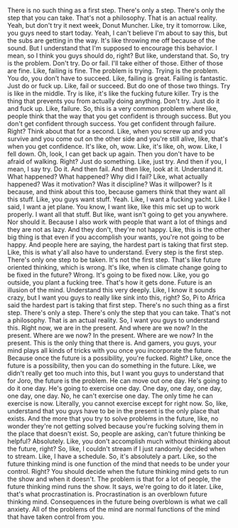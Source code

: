  There is no such thing as a first step. There's only a step. There's only the step that you can take. That's not a philosophy. That is an actual reality. Yeah, but don't try it next week, Donut Muncher. Like, try it tomorrow. Like, you guys need to start today. Yeah, I can't believe I'm about to say this, but the subs are getting in the way. It's like throwing me off because of the sound. But I understand that I'm supposed to encourage this behavior. I mean, so I think you guys should do, right? But like, understand that. So, try is the problem. Don't try. Do or fail. I'll take either of those. Either of those are fine. Like, failing is fine. The problem is trying. Trying is the problem. You do, you don't have to succeed. Like, failing is great. Failing is fantastic. Just do or fuck up. Like, fail or succeed. But do one of those two things. Try is like in the middle. Try is like, it's like the fucking future killer. Try is the thing that prevents you from actually doing anything. Don't try. Just do it and fuck up. Like, failure. So, this is a very common problem where like, people think that the way that you get confident is through success. But you don't get confident through success. You get confident through failure. Right? Think about that for a second. Like, when you screw up and you survive and you come out on the other side and you're still alive, like, that's when you get confidence. It's like, oh, wow. Like, it's like, oh, wow. Like, I fell down. Oh, look, I can get back up again. Then you don't have to be afraid of walking. Right? Just do something. Like, just try. And then if you, I mean, I say try. Do it. And then fail. And then like, look at it. Understand it. What happened? What happened? Why did I fail? Like, what actually happened? Was it motivation? Was it discipline? Was it willpower? Is it because, and think about this too, because gamers think that they want all this stuff. Like, you guys want stuff. Yeah. Like, I want a fucking yacht. Like I said, I want a jet plane. You know, I want like, like this mic set up to work properly. I want all that stuff. But like, want isn't going to get you anywhere. Nor should it. Because I also work with people that want a lot of things and they are not as lazy. And they don't, they're not happy. Like, this is the other big thing is that even if you accomplish your wants, you're not going to be happy. And people here are saying, the hardest part is taking that first step. Like, this is what y'all also have to understand. Every step is the first step. There's only one step to be taken. It's not the first step. That's like future oriented thinking, which is wrong. It's like, when is climate change going to be fixed in the future? Wrong. It's going to be fixed now. Like, you go outside, you plant a fucking tree. That's how it gets done. Future is an illusion of the mind. Understand this very deeply. Like, I know it sounds crazy, but I want you guys to really like sink into this, right? So, Pi to Africa said the hardest part is taking that first step. There's no such thing as a first step. There's only a step. There's only the step that you can take. That's not a philosophy. That is an actual reality. So, I want you guys to understand this. Right now, we are in the present. And where are we now? In the present. Where are we now? In the present. Where are we now? In the present. This is the only thing that there is. And gamers, you guys, your mind plays all kinds of tricks with you once you incorporate the future. Because once the future is a possibility, you're fucked. Right? Like, once the future is a possibility, then you can do something in the future. Like, we didn't really get too much into this, but I want you guys to understand that for Joro, the future is the problem. He can move out one day. He's going to do it one day. He's going to exercise one day. One day, one day, one day, one day, one day. No, he can't exercise one day. The only time he can exercise is now. Literally, you cannot exercise except for right now. So, like, understand that you guys have to be in the present is the only place that exists. And the more that you try to solve problems in the future, like, no wonder they're not getting solved because you're fucking solving them in the place that doesn't exist. So, people are asking, can't future thinking be helpful? Absolutely. Like, you don't accomplish much without thinking about the future, right? So, like, I couldn't stream if I just randomly decided when to stream. Like, I have a schedule. So, it's absolutely a part. Like, so the future thinking mind is one function of the mind that needs to be under your control. Right? You should decide when the future thinking mind gets to run the show and when it doesn't. The problem is that for a lot of people, the future thinking mind runs the show. It says, we're going to do it later. Like, that's what procrastination is. Procrastination is an overblown future thinking mind. Consequences in the future being overblown is what we call anxiety. All of the problems of the mind are normal functions of the mind that have taken control from you.